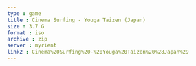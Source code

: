 ```yaml
---
type : game
title : Cinema Surfing - Youga Taizen (Japan)
size : 3.7 G
format : iso
archive : zip
server : myrient
link2 : Cinema%20Surfing%20-%20Youga%20Taizen%20%28Japan%29
---
```

